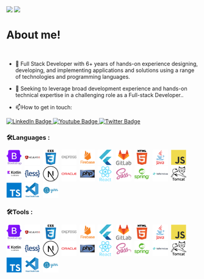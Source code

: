 
<img src="https://media-exp1.licdn.com/dms/image/C4E16AQE_7ucNiuGD7g/profile-displaybackgroundimage-shrink_350_1400/0/1642243906582?e=1664409600&v=beta&t=yNnlHlqNnFfg4njsAEpe49jQe9_T2djMMu-G5TvKwR4">
<img src="https://code.visualstudio.com/assets/docs/java/java-webapp/run-spring-boot.gif">


 
# About me!


<img src="https://komarev.com/ghpvc/?username=lweni&style=flat-square&color=blue" alt=""/>


- :telescope: Full Stack Developer with 6+ years of hands-on experience designing, developing, and implementing applications and solutions using a range of technologies and programming languages.

- :seedling: Seeking to leverage broad development experience and hands-on technical expertise in a challenging role as a Full-stack Developer..

- :mailbox:How to get in touch:
<div id="badges">
  <a href="https://www.linkedin.com/in/alcides-neto-pelinganga-7aa99a6/">
    <img src="https://img.shields.io/badge/LinkedIn-blue?style=for-the-badge&logo=linkedin&logoColor=white" alt="LinkedIn Badge"/>
  </a>
  <a href="your-youtube-URL">
    <img src="https://img.shields.io/badge/YouTube-red?style=for-the-badge&logo=youtube&logoColor=white" alt="Youtube Badge"/>
  </a>
  <a href="your-twitter-URL">
    <img src="https://img.shields.io/badge/Twitter-blue?style=for-the-badge&logo=twitter&logoColor=white" alt="Twitter Badge"/>
  </a>
</div>

### :hammer_and_wrench:Languages :
<div>
 <img src="https://github.com/devicons/devicon/blob/master/icons/bootstrap/bootstrap-original-wordmark.svg" title="AngularJs" alt="AngularJs" width="40" height="40"/>&nbsp;
  <img src="https://github.com/devicons/devicon/blob/master/icons/angularjs/angularjs-original-wordmark.svg" title="Java" alt="Java" width="40" height="40"/>&nbsp;
 <img src="https://github.com/devicons/devicon/blob/master/icons/css3/css3-original-wordmark.svg" title="bootstrap" alt="bootstrap" width="40" height="40"/>&nbsp;
  <img src="https://github.com/devicons/devicon/blob/master/icons/express/express-original-wordmark.svg" title="bootstrap" alt="bootstrap" width="40" height="40"/>&nbsp;
  <img src="https://github.com/devicons/devicon/blob/master/icons/firebase/firebase-plain-wordmark.svg" title="bootstrap" alt="bootstrap" width="40" height="40"/>&nbsp;
  <img src="https://github.com/devicons/devicon/blob/master/icons/flutter/flutter-original.svg" title="bootstrap" alt="bootstrap" width="40" height="40"/>&nbsp;
  <img src="https://github.com/devicons/devicon/blob/master/icons/gitlab/gitlab-original-wordmark.svg" title="bootstrap" alt="bootstrap" width="40" height="40"/>&nbsp;
  <img src="https://github.com/devicons/devicon/blob/master/icons/html5/html5-original-wordmark.svg" title="bootstrap" alt="bootstrap" width="40" height="40"/>&nbsp;
  <img src="https://github.com/devicons/devicon/blob/master/icons/java/java-original-wordmark.svg" title="bootstrap" alt="bootstrap" width="40" height="40"/>&nbsp;
  <img src="https://github.com/devicons/devicon/blob/master/icons/javascript/javascript-original.svg" title="bootstrap" alt="bootstrap" width="40" height="40"/>&nbsp;
  <img src="https://github.com/devicons/devicon/blob/master/icons/kotlin/kotlin-original-wordmark.svg" title="bootstrap" alt="bootstrap" width="40" height="40"/>&nbsp;
  <img src="https://github.com/devicons/devicon/blob/master/icons/less/less-plain-wordmark.svg" title="bootstrap" alt="bootstrap" width="40" height="40"/>&nbsp;
  <img src="https://github.com/devicons/devicon/blob/master/icons/nextjs/nextjs-line.svg" title="bootstrap" alt="bootstrap" width="40" height="40"/>&nbsp;
  <img src="https://github.com/devicons/devicon/blob/master/icons/oracle/oracle-original.svg" title="bootstrap" alt="bootstrap" width="40" height="40"/>&nbsp;
   <img src="https://github.com/devicons/devicon/blob/master/icons/php/php-original.svg" title="bootstrap" alt="bootstrap" width="40" height="40"/>&nbsp;
  <img src="https://github.com/devicons/devicon/blob/master/icons/react/react-original-wordmark.svg" title="bootstrap" alt="bootstrap" width="40" height="40"/>&nbsp;
  <img src="https://github.com/devicons/devicon/blob/master/icons/sass/sass-original.svg" title="bootstrap" alt="bootstrap" width="40" height="40"/>&nbsp;
  <img src="https://github.com/devicons/devicon/blob/master/icons/spring/spring-original-wordmark.svg" title="bootstrap" alt="bootstrap" width="40" height="40"/>&nbsp;
  <img src="https://github.com/devicons/devicon/blob/master/icons/tailwindcss/tailwindcss-original-wordmark.svg" title="bootstrap" alt="bootstrap" width="40" height="40"/>&nbsp;
  <img src="https://github.com/devicons/devicon/blob/master/icons/tomcat/tomcat-line-wordmark.svg" title="bootstrap" alt="bootstrap" width="40" height="40"/>&nbsp;
  <img src="https://github.com/devicons/devicon/blob/master/icons/typescript/typescript-original.svg" title="bootstrap" alt="bootstrap" width="40" height="40"/>&nbsp;
  <img src="https://github.com/devicons/devicon/blob/master/icons/vscode/vscode-original-wordmark.svg" title="bootstrap" alt="bootstrap" width="40" height="40"/>&nbsp;
   <img src="https://github.com/devicons/devicon/blob/master/icons/yarn/yarn-original-wordmark.svg" title="bootstrap" alt="bootstrap" width="40" height="40"/>&nbsp;
</div>

### :hammer_and_wrench:Tools :
<div>
 <img src="https://github.com/devicons/devicon/blob/master/icons/bootstrap/bootstrap-original-wordmark.svg" title="AngularJs" alt="AngularJs" width="40" height="40"/>&nbsp;
  <img src="https://github.com/devicons/devicon/blob/master/icons/angularjs/angularjs-original-wordmark.svg" title="Java" alt="Java" width="40" height="40"/>&nbsp;
 <img src="https://github.com/devicons/devicon/blob/master/icons/css3/css3-original-wordmark.svg" title="bootstrap" alt="bootstrap" width="40" height="40"/>&nbsp;
  <img src="https://github.com/devicons/devicon/blob/master/icons/express/express-original-wordmark.svg" title="bootstrap" alt="bootstrap" width="40" height="40"/>&nbsp;
  <img src="https://github.com/devicons/devicon/blob/master/icons/firebase/firebase-plain-wordmark.svg" title="bootstrap" alt="bootstrap" width="40" height="40"/>&nbsp;
  <img src="https://github.com/devicons/devicon/blob/master/icons/flutter/flutter-original.svg" title="bootstrap" alt="bootstrap" width="40" height="40"/>&nbsp;
  <img src="https://github.com/devicons/devicon/blob/master/icons/gitlab/gitlab-original-wordmark.svg" title="bootstrap" alt="bootstrap" width="40" height="40"/>&nbsp;
  <img src="https://github.com/devicons/devicon/blob/master/icons/html5/html5-original-wordmark.svg" title="bootstrap" alt="bootstrap" width="40" height="40"/>&nbsp;
  <img src="https://github.com/devicons/devicon/blob/master/icons/java/java-original-wordmark.svg" title="bootstrap" alt="bootstrap" width="40" height="40"/>&nbsp;
  <img src="https://github.com/devicons/devicon/blob/master/icons/javascript/javascript-original.svg" title="bootstrap" alt="bootstrap" width="40" height="40"/>&nbsp;
  <img src="https://github.com/devicons/devicon/blob/master/icons/kotlin/kotlin-original-wordmark.svg" title="bootstrap" alt="bootstrap" width="40" height="40"/>&nbsp;
  <img src="https://github.com/devicons/devicon/blob/master/icons/less/less-plain-wordmark.svg" title="bootstrap" alt="bootstrap" width="40" height="40"/>&nbsp;
  <img src="https://github.com/devicons/devicon/blob/master/icons/nextjs/nextjs-line.svg" title="bootstrap" alt="bootstrap" width="40" height="40"/>&nbsp;
  <img src="https://github.com/devicons/devicon/blob/master/icons/oracle/oracle-original.svg" title="bootstrap" alt="bootstrap" width="40" height="40"/>&nbsp;
   <img src="https://github.com/devicons/devicon/blob/master/icons/php/php-original.svg" title="bootstrap" alt="bootstrap" width="40" height="40"/>&nbsp;
  <img src="https://github.com/devicons/devicon/blob/master/icons/react/react-original-wordmark.svg" title="bootstrap" alt="bootstrap" width="40" height="40"/>&nbsp;
  <img src="https://github.com/devicons/devicon/blob/master/icons/sass/sass-original.svg" title="bootstrap" alt="bootstrap" width="40" height="40"/>&nbsp;
  <img src="https://github.com/devicons/devicon/blob/master/icons/spring/spring-original-wordmark.svg" title="bootstrap" alt="bootstrap" width="40" height="40"/>&nbsp;
  <img src="https://github.com/devicons/devicon/blob/master/icons/tailwindcss/tailwindcss-original-wordmark.svg" title="bootstrap" alt="bootstrap" width="40" height="40"/>&nbsp;
  <img src="https://github.com/devicons/devicon/blob/master/icons/tomcat/tomcat-line-wordmark.svg" title="bootstrap" alt="bootstrap" width="40" height="40"/>&nbsp;
  <img src="https://github.com/devicons/devicon/blob/master/icons/typescript/typescript-original.svg" title="bootstrap" alt="bootstrap" width="40" height="40"/>&nbsp;
  <img src="https://github.com/devicons/devicon/blob/master/icons/vscode/vscode-original-wordmark.svg" title="bootstrap" alt="bootstrap" width="40" height="40"/>&nbsp;
   <img src="https://github.com/devicons/devicon/blob/master/icons/yarn/yarn-original-wordmark.svg" title="bootstrap" alt="bootstrap" width="40" height="40"/>&nbsp;
</div>
  
                
</div>
